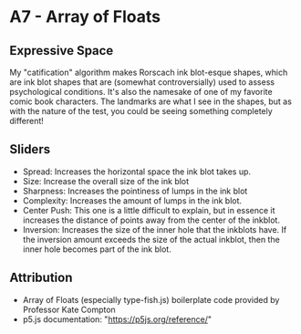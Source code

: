 # A7 - Array of Floats 

## Expressive Space
My "catification" algorithm makes Rorscach ink blot-esque shapes, which are ink blot shapes that are (somewhat controversially) used to assess psychological conditions. It's also the namesake of one of my favorite comic book characters. The landmarks are what I see in the shapes, but as with the nature of the test, you could be seeing something completely different! 

## Sliders 
- Spread: Increases the horizontal space the ink blot takes up.
- Size: Increase the overall size of the ink blot  
- Sharpness: Increases the pointiness of lumps in the ink blot
- Complexity: Increases the amount of lumps in the ink blot.
- Center Push: This one is a little difficult to explain, but in essence it increases the distance of points away from the center of the inkblot.
- Inversion: Increases the size of the inner hole that the inkblots have. If the inversion amount exceeds the size of the actual inkblot, then the inner hole becomes part of the ink blot.

## Attribution
- Array of Floats (especially type-fish.js) boilerplate code provided by Professor Kate Compton
- p5.js documentation: "https://p5js.org/reference/"